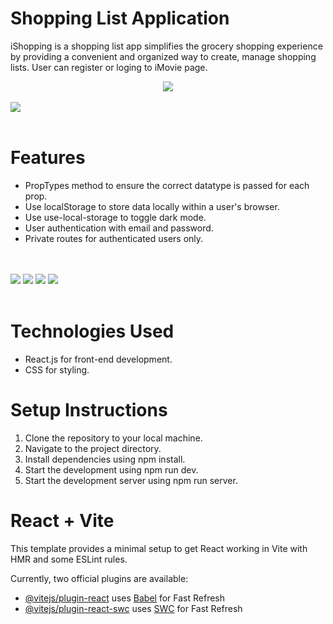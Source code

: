 
# Shopping List Application

iShopping is a shopping list app simplifies the grocery shopping experience by providing a convenient and organized way to create, manage shopping lists. User can register or loging to iMovie page.

<div id="header" align="center">
  <img src="https://media.giphy.com/media/v1.Y2lkPTc5MGI3NjExbHFyenU4dzhybm8zOGk1a251cHFyYmVpcmJpamhqY2M4N3FpdWx2eiZlcD12MV9pbnRlcm5hbF9naWZfYnlfaWQmY3Q9Zw/DWXPqvinrACGz0HnZK/giphy.gif"
>
</div> 

  <br>
  <img src="https://github.com/KunnikarB/shopping-app/assets/138579856/e4b00219-efe7-42e9-9c6b-7660c295aedb">
 <br> <br>

# Features

- PropTypes method to ensure the correct datatype is passed for each prop.
- Use localStorage to store data locally within a user's browser.
- Use use-local-storage to toggle dark mode.
- User authentication with email and password.
- Private routes for authenticated users only.
  
<br><br>
  <img src="https://github.com/KunnikarB/shopping-app/assets/138579856/d86f7613-ec75-466c-baee-9fbc4a04d9d1">
  <img src="https://github.com/KunnikarB/shopping-app/assets/138579856/50e0022f-fc3b-4e2b-b146-3c35da52c2b7)">
  <img src="https://github.com/KunnikarB/shopping-app/assets/138579856/a599dd11-ab1b-4343-a84e-b69801cdf73c">
  <img src="https://github.com/KunnikarB/shopping-app/assets/138579856/e7d09a22-d948-4240-8605-5b0f0aa5f40b">
<br><br>

# Technologies Used

- React.js for front-end development.
- CSS for styling.

# Setup Instructions

1. Clone the repository to your local machine.
2. Navigate to the project directory.
3. Install dependencies using npm install.
4. Start the development using npm run dev.
5. Start the development server using npm run server.







# React + Vite

This template provides a minimal setup to get React working in Vite with HMR and some ESLint rules.

Currently, two official plugins are available:

- [@vitejs/plugin-react](https://github.com/vitejs/vite-plugin-react/blob/main/packages/plugin-react/README.md) uses [Babel](https://babeljs.io/) for Fast Refresh
- [@vitejs/plugin-react-swc](https://github.com/vitejs/vite-plugin-react-swc) uses [SWC](https://swc.rs/) for Fast Refresh
